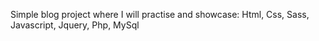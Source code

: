 Simple blog project where I will practise and showcase: Html, Css, Sass, Javascript, Jquery, Php, MySql
